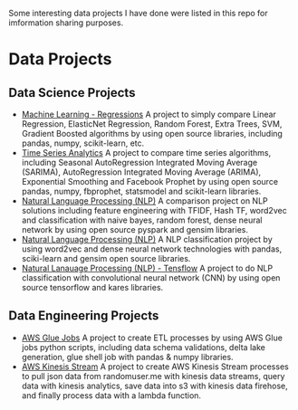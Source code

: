 Some interesting data projects I have done were listed in this repo for imformation sharing purposes.

# Data Projects

## Data Science Projects

* [Machine Learning - Regressions](./Data_Science_Projects/Tradition_Data_Analytics/) A project to simply compare Linear Regression, ElasticNet Regression, Random Forest, Extra Trees, SVM, Gradient Boosted algorithms by using open source libraries, including pandas, numpy, scikit-learn, etc.
* [Time Series Analytics](./Data_Science_Projects/Time_Series_Forecasting) A project to compare time series algorithms, including Seasonal AutoRegression Integrated Moving Average (SARIMA), AutoRegression Integrated Moving Average (ARIMA), Exponential Smoothing and Facebook Prophet by using open source pandas, numpy, fbprophet, statsmodel and scikit-learn libraries.
* [Natural Language Processing (NLP)](./Data_Science_Projects/NLP_Analysis_Spark/) A comparison project on NLP solutions including feature engineering with TFIDF, Hash TF, word2vec and classification with naive bayes, random forest, dense neural network by using open source pyspark and gensim libraries.
* [Natural Language Processing (NLP)](./Data_Science_Projects/NLP_Analysis_NNC) A NLP classification project by using word2vec and dense neural network technologies with pandas, sciki-learn and gensim open source libraries.
* [Natural Lanauage Processing (NLP) - Tensflow](./Data_Science_Projects/NLP_Analysis_Tensorflow/) A project to do NLP classification with convolutional neural network (CNN) by using open source tensorflow and kares libraries.

## Data Engineering Projects

* [AWS Glue Jobs](./Data_Engineering_Projects/gluejobs) A project to create ETL processes by using AWS Glue jobs python scripts, including data schema validations, delta lake generation, glue shell job with pandas & numpy libraries.
* [AWS Kinesis Stream](./Data_Engineering_Projects/kinesis/) A project to create AWS Kinesis Stream processes to pull json data from randomuser.me with kinesis data streams, query data with kinesis analytics, save data into s3 with kinesis data firehose, and finally process data with a lambda function.
